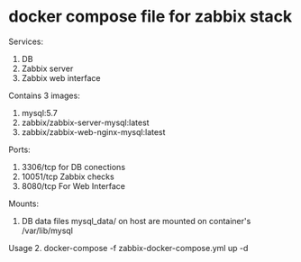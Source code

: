 # docker compose file for zabbix stack

Services:
1. DB
2. Zabbix server
3. Zabbix web interface

Contains 3 images:
1. mysql:5.7
2. zabbix/zabbix-server-mysql:latest
3. zabbix/zabbix-web-nginx-mysql:latest

Ports:
1. 3306/tcp for DB conections
2. 10051/tcp Zabbix checks
3. 8080/tcp For Web Interface

Mounts:
1. DB data files mysql_data/ on host are mounted on container's /var/lib/mysql

Usage
2. docker-compose -f zabbix-docker-compose.yml up -d
